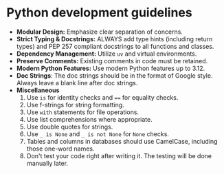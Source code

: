# Python development guidelines

- **Modular Design:** Emphasize clear separation of concerns.
- **Strict Typing & Docstrings:** ALWAYS add type hints (including return types) and PEP 257 compliant docstrings to all functions and classes.
- **Dependency Management:** Utilize `uv` and virtual environments.
- **Preserve Comments:** Existing comments in code must be retained.
- **Modern Python Features:** Use modern Python features up to 3.12.
- **Doc Strings**: The doc strings should be in the format of Google style. Always leave a blank line after doc strings.
- **Miscellaneous**
    1. Use `is` for identity checks and `==` for equality checks.
    2. Use f-strings for string formatting.
    3. Use `with` statements for file operations.
    4. Use list comprehensions where appropriate.
    5. Use double quotes for strings.
    6. Use `_ is None` and `_ is not None` for `None` checks.
    7. Tables and columns in databases should use CamelCase, including those one-word names.
    8. Don't test your code right after writing it. The testing will be done manually later.
